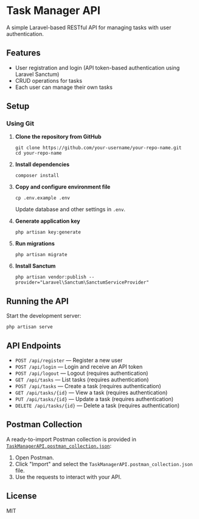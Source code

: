 # Task Manager API

A simple Laravel-based RESTful API for managing tasks with user authentication.

## Features

- User registration and login (API token-based authentication using Laravel Sanctum)
- CRUD operations for tasks
- Each user can manage their own tasks

## Setup

### Using Git

1. **Clone the repository from GitHub**
   ```
   git clone https://github.com/your-username/your-repo-name.git
   cd your-repo-name
   ```

2. **Install dependencies**  
   ```
   composer install
   ```

3. **Copy and configure environment file**  
   ```
   cp .env.example .env
   ```
   Update database and other settings in `.env`.

4. **Generate application key**  
   ```
   php artisan key:generate
   ```

5. **Run migrations**  
   ```
   php artisan migrate
   ```

6. **Install Sanctum**  
   ```
   php artisan vendor:publish --provider="Laravel\Sanctum\SanctumServiceProvider"
   ```

## Running the API

Start the development server:
```
php artisan serve
```

## API Endpoints

- `POST /api/register` — Register a new user
- `POST /api/login` — Login and receive an API token
- `POST /api/logout` — Logout (requires authentication)
- `GET /api/tasks` — List tasks (requires authentication)
- `POST /api/tasks` — Create a task (requires authentication)
- `GET /api/tasks/{id}` — View a task (requires authentication)
- `PUT /api/tasks/{id}` — Update a task (requires authentication)
- `DELETE /api/tasks/{id}` — Delete a task (requires authentication)

## Postman Collection

A ready-to-import Postman collection is provided in [`TaskManagerAPI.postman_collection.json`](./TaskManagerAPI.postman_collection.json):

1. Open Postman.
2. Click "Import" and select the `TaskManagerAPI.postman_collection.json` file.
3. Use the requests to interact with your API.

## License

MIT
